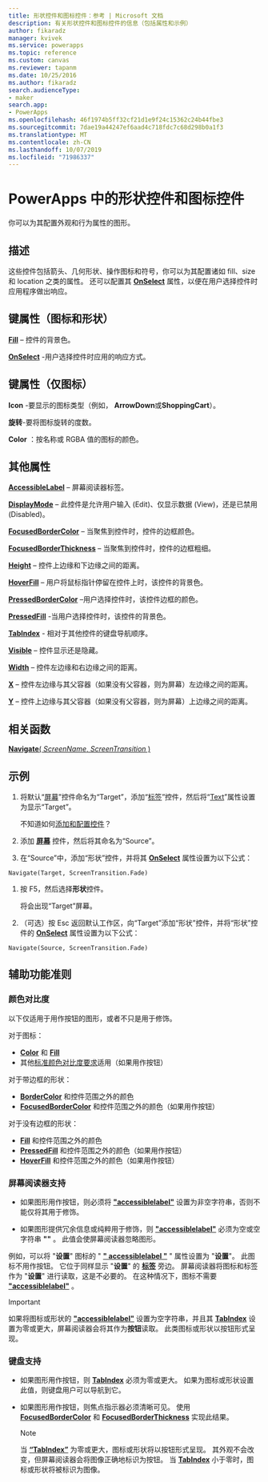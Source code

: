 ```yaml
---
title: 形状控件和图标控件：参考 | Microsoft 文档
description: 有关形状控件和图标控件的信息（包括属性和示例）
author: fikaradz
manager: kvivek
ms.service: powerapps
ms.topic: reference
ms.custom: canvas
ms.reviewer: tapanm
ms.date: 10/25/2016
ms.author: fikaradz
search.audienceType:
- maker
search.app:
- PowerApps
ms.openlocfilehash: 46f1974b5ff32cf21d1e9f24c15362c24b44fbe3
ms.sourcegitcommit: 7dae19a44247ef6aad4c718fdc7c68d298b0a1f3
ms.translationtype: MT
ms.contentlocale: zh-CN
ms.lasthandoff: 10/07/2019
ms.locfileid: "71986337"
---
```

# <a name="shape-controls-and-icon-controls-in-powerapps"></a>PowerApps 中的形状控件和图标控件
你可以为其配置外观和行为属性的图形。

## <a name="description"></a>描述
这些控件包括箭头、几何形状、操作图标和符号，你可以为其配置诸如 fill、size 和 location 之类的属性。 还可以配置其 **[OnSelect](properties-core.md)** 属性，以便在用户选择控件时应用程序做出响应。

## <a name="key-properties-icons-and-shapes"></a>键属性（图标和形状）
**[Fill](properties-color-border.md)** – 控件的背景色。

**[OnSelect](properties-core.md)** -用户选择控件时应用的响应方式。

## <a name="key-properties-icons-only"></a>键属性（仅图标）

**Icon** -要显示的图标类型（例如， **ArrowDown**或**ShoppingCart**）。 

**旋转**-要将图标旋转的度数。 

**Color** ：按名称或 RGBA 值的图标的颜色。

## <a name="additional-properties"></a>其他属性
**[AccessibleLabel](properties-accessibility.md)** – 屏幕阅读器标签。

**[DisplayMode](properties-core.md)** – 此控件是允许用户输入 (Edit)、仅显示数据 (View)，还是已禁用 (Disabled)。

**[FocusedBorderColor](properties-color-border.md)** – 当聚焦到控件时，控件的边框颜色。

**[FocusedBorderThickness](properties-color-border.md)** – 当聚焦到控件时，控件的边框粗细。

**[Height](properties-size-location.md)** – 控件上边缘和下边缘之间的距离。

**[HoverFill](properties-color-border.md)** – 用户将鼠标指针停留在控件上时，该控件的背景色。

**[PressedBorderColor](properties-color-border.md)** –用户选择控件时，该控件边框的颜色。

**[PressedFill](properties-color-border.md)** -当用户选择控件时，该控件的背景色。

**[TabIndex](properties-accessibility.md)** - 相对于其他控件的键盘导航顺序。

**[Visible](properties-core.md)** – 控件显示还是隐藏。

**[Width](properties-size-location.md)** – 控件左边缘和右边缘之间的距离。

**[X](properties-size-location.md)** – 控件左边缘与其父容器（如果没有父容器，则为屏幕）左边缘之间的距离。

**[Y](properties-size-location.md)** – 控件上边缘与其父容器（如果没有父容器，则为屏幕）上边缘之间的距离。

## <a name="related-functions"></a>相关函数

[**Navigate**( *ScreenName*, *ScreenTransition* )](../functions/function-navigate.md)

## <a name="example"></a>示例

1. 将默认“[屏幕](control-screen.md)”控件命名为“Target”，添加“[标签](control-text-box.md)”控件，然后将“[Text](properties-core.md)”属性设置为显示“Target”。

    不知道如何[添加和配置控件](../add-configure-controls.md)？

1. 添加 **[屏幕](control-screen.md)** 控件，然后将其命名为“Source”。

1. 在“Source”中，添加“形状”控件，并将其 **[OnSelect](properties-core.md)** 属性设置为以下公式：

  `Navigate(Target, ScreenTransition.Fade)`
  
1. 按 F5，然后选择**形状**控件。

    将会出现“Target”屏幕。

1. （可选）按 Esc 返回默认工作区，向“Target”添加“形状”控件，并将“形状”控件的 **[OnSelect](properties-core.md)** 属性设置为以下公式：

  `Navigate(Source, ScreenTransition.Fade)`

## <a name="accessibility-guidelines"></a>辅助功能准则

### <a name="color-contrast"></a>颜色对比度

以下仅适用于用作按钮的图形，或者不只是用于修饰。

对于图标：
- **[Color](properties-color-border.md)** 和 **[Fill](properties-color-border.md)**
- 其他[标准颜色对比度要求](../accessible-apps-color.md)适用（如果用作按钮）

对于带边框的形状：
- **[BorderColor](properties-color-border.md)** 和控件范围之外的颜色
- **[FocusedBorderColor](properties-color-border.md)** 和控件范围之外的颜色（如果用作按钮）

对于没有边框的形状：
- **[Fill](properties-color-border.md)** 和控件范围之外的颜色
- **[PressedFill](properties-color-border.md)** 和控件范围之外的颜色（如果用作按钮）
- **[HoverFill](properties-color-border.md)** 和控件范围之外的颜色（如果用作按钮）

### <a name="screen-reader-support"></a>屏幕阅读器支持
- 如果图形用作按钮，则必须将 **["accessiblelabel"](properties-accessibility.md)** 设置为非空字符串，否则不能仅将其用于修饰。

- 如果图形提供冗余信息或纯粹用于修饰，则 **["accessiblelabel"](properties-accessibility.md)** 必须为空或空字符串 **""** 。 此值会使屏幕阅读器忽略图形。

例如，可以将 "**设置**" 图标的 " **[" accessiblelabel "](properties-accessibility.md)** " 属性设置为 "**设置**"。 此图标不用作按钮。 它位于同样显示 "**设置**" 的 **[标签](control-text-box.md)** 旁边。 屏幕阅读器将图标和标签作为 "**设置**" 进行读取，这是不必要的。 在这种情况下，图标不需要 **["accessiblelabel"](properties-accessibility.md)** 。

> [!IMPORTANT]
> 如果将图标或形状的 **["accessiblelabel"](properties-accessibility.md)** 设置为空字符串，并且其 **[TabIndex](properties-accessibility.md)** 设置为零或更大，屏幕阅读器会将其作为**按钮**读取。 此类图标或形状以按钮形式呈现。 

### <a name="keyboard-support"></a>键盘支持
- 如果图形用作按钮，则 **[TabIndex](properties-accessibility.md)** 必须为零或更大。 如果为图标或形状设置此值，则键盘用户可以导航到它。

- 如果图形用作按钮，则焦点指示器必须清晰可见。 使用 **[FocusedBorderColor](properties-color-border.md)** 和 **[FocusedBorderThickness](properties-color-border.md)** 实现此结果。

    > [!NOTE]
    > 当 **[“TabIndex”](properties-accessibility.md)** 为零或更大，图标或形状将以按钮形式呈现。 其外观不会改变，但屏幕阅读器会将图像正确地标识为按钮。 当 **[TabIndex](properties-accessibility.md)** 小于零时，图标或形状将被标识为图像。
